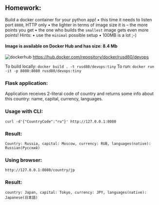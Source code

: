 ## Homework:

Build a docker container for your python app!
• this time it needs to listen port `8080`, HTTP only
• the lighter in terms of image size it is – the more points you get
• the one who builds the `smallest` image gets even more points!
Hints:
• use the `minimal` possible setup
• 100MB is a lot ;-)

#### Image is available on Docker Hub and has size: 8.4 Mb
![dockerhub](https://i.imgur.com/h2G0lTW.png[/img])
https://hub.docker.com/repository/docker/rusd80/devops

То build locally: `docker build . -t rusd80/devops:tiny`
To run: `docker run -it -p 8080:8080 rusd80/devops:tiny`

### Flask application:
Application receives 2-literal code of country and returns some info about this country: name, capital, currency, languages.

### Usage with CLI:
```
curl -d'{"CountryCode":"ru"}' http://127.0.0.1:8080
```
### Result:
```
Country: Russia, capital: Moscow, currency: RUB, languages(native): Russian(Русский)
```
### Using browser:
```
http://127.0.0.1:8080/country/jp
```
### Result:
```
country: Japan, capital: Tokyo, currency: JPY, languages(native): Japanese(日本語)
```